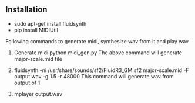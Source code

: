 
## Installation
- sudo apt-get install fluidsynth
- pip install MIDIUtil

Following commands to generate midi, synthesize wav from it and play wav

1. Generate midi
python midi_gen.py
The above command will generate major-scale.mid file

2. fluidsynth -ni /usr/share/sounds/sf2/FluidR3_GM.sf2 major-scale.mid -F output.wav -g 1.5 -r 48000
This command will generate wav from output of 1

3. mplayer output.wav
